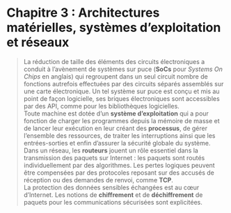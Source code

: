 # Chapitre 3 : Architectures matérielles, systèmes d’exploitation et réseaux
>La réduction de taille des éléments des circuits électroniques a conduit à l’avènement de systèmes sur puce (**SoCs** pour *Systems On Chips* en anglais) qui regroupent dans un seul circuit nombre de fonctions autrefois effectuées par des circuits séparés assemblés sur une carte électronique. Un tel système sur puce est conçu et mis au point de façon logicielle, ses briques électroniques sont accessibles par des API, comme pour les bibliothèques logicielles.  
>Toute machine est dotée d’un **système d’exploitation** qui a pour fonction de charger les programmes depuis la mémoire de masse et de lancer leur exécution en leur créant des **processus**, de gérer l’ensemble des ressources, de traiter les interruptions ainsi que les entrées-sorties et enfin d’assurer la sécurité globale du système.  
>Dans un réseau, les **routeurs** jouent un rôle essentiel dans la transmission des paquets sur Internet : les paquets sont routés individuellement par des algorithmes. Les pertes logiques peuvent être compensées par des protocoles reposant sur des accusés de réception ou des demandes de renvoi, comme **TCP**.  
>La protection des données sensibles échangées est au cœur d’Internet. Les notions de **chiffrement** et de **déchiffrement** de paquets pour les communications sécurisées sont explicitées.  


<!--

<details>
  <summary>
    
  ### Composants intégrés d’un système sur puce
  </summary>

  >| Contenu | Capacités attendues |
  >| :-- | :-- |
  >| Composants intégrés d’un système sur puce | - Identifier les principaux composants sur un schéma de circuit et les avantages de leur intégration en termes de vitesse et de consommation | 
</details>



<details>
  <summary>
    
  ### Gestion des processus et des ressources par un système d’exploitation
  </summary>

  >| Contenu | Capacités attendues |
  >| :-- | :-- |
  >| Gestion des processus et des ressources par un système d’exploitation | - Décrire la création d’un processus, l’ordonnancement de plusieurs processus par le système <br>- Mettre en évidence le risque de l’interblocage (*deadlock*) | 
</details>


<details>
  <summary>
    
  ### Protocoles de routage
  </summary>

  >| Contenu | Capacités attendues |
  >| :-- | :-- |
  >| Protocoles de routage | - Identifier, suivant le protocole de routage utilisé, la route empruntée par un paquet | 
</details>


<details>
  <summary>
    
  ### Sécurisation des communications
  </summary>

  >| Contenu | Capacités attendues |
  >| :-- | :-- |
  >| Sécurisation des communications | - Décrire les principes de chiffrement symétrique (clef partagée) et asymétrique (avec clef privée/clef publique) <br>- Décrire l’échange d’une clef symétrique en utilisant un protocole asymétrique pour sécuriser une communication | 
</details>



-->
